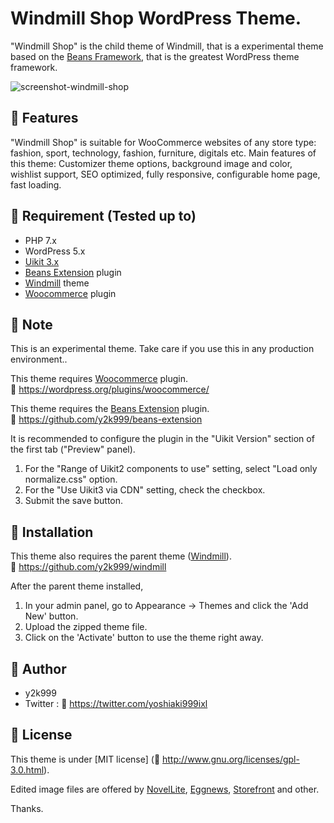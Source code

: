 # Windmill Shop WordPress Theme.

"Windmill Shop" is the child theme of Windmill, that is a experimental theme based on the <a href="https://www.getbeans.io/" target="_blank">Beans Framework</a>, that is the greatest WordPress theme framework.


![screenshot-windmill-shop](https://user-images.githubusercontent.com/53717680/128598331-cb52f40b-e1c3-4eae-8592-fd187de9eb66.jpg)


## :ledger: Features

"Windmill Shop" is suitable for WooCommerce websites of any store type: fashion, sport, technology, fashion, furniture, digitals etc.
Main features of this theme: Customizer theme options, background image and color, wishlist support, SEO optimized, fully responsive, configurable home page, fast loading.


## :ledger: Requirement (Tested up to)

* PHP 7.x
* WordPress 5.x
* <a href="https://getuikit.com/" target="_blank">Uikit 3.x</a>
* <a href="https://github.com/y2k999/beans-extension" target="_blank">Beans Extension</a> plugin
* <a href="https://github.com/y2k999/windmill" target="_blank">Windmill</a> theme
* <a href="https://wordpress.org/plugins/woocommerce/" target="_blank">Woocommerce</a> plugin


## :ledger: Note

This is an experimental theme.
Take care if you use this in any production environment..

This theme requires <a href="https://wordpress.org/plugins/woocommerce/" target="_blank">Woocommerce</a> plugin.  
:bookmark: https://wordpress.org/plugins/woocommerce/

This theme requires the <a href="https://github.com/y2k999/beans-extension" target="_blank">Beans Extension</a> plugin.  
:bookmark: https://github.com/y2k999/beans-extension

It is recommended to configure the plugin in the "Uikit Version" section of the first tab ("Preview" panel).
1. For the "Range of Uikit2 components to use" setting, select "Load only normalize.css" option.
2. For the "Use Uikit3 via CDN" setting, check the checkbox.
3. Submit the save button.


## :ledger: Installation

This theme also requires the parent theme (<a href="https://github.com/y2k999/windmill" target="_blank">Windmill</a>).  
:bookmark: https://github.com/y2k999/windmill

After the parent theme installed,

1. In your admin panel, go to Appearance -> Themes and click the 'Add New' button.
2. Upload the zipped theme file.
3. Click on the 'Activate' button to use the theme right away.


## :ledger: Author

* y2k999
* Twitter : :bookmark: https://twitter.com/yoshiaki999ixl


## :ledger: License

This theme is under [MIT license] (:bookmark: http://www.gnu.org/licenses/gpl-3.0.html).

Edited image files are offered by <a href="http://www.themehunk.com/product/novellite-one-page-wordpress-theme/" target="_blank">NovelLite</a>, <a href="https://themeegg.com/themes/eggnews/" target="_blank">Eggnews</a>, <a href="https://woocommerce.com/storefront/" target="_blank">Storefront</a> and other.

Thanks.
